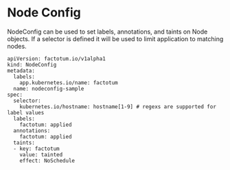 # Node Config

NodeConfig can be used to set labels, annotations, and taints on Node objects. If a selector is defined it will be used to limit application to matching nodes.

```
apiVersion: factotum.io/v1alpha1
kind: NodeConfig
metadata:
  labels:
    app.kubernetes.io/name: factotum
  name: nodeconfig-sample
spec:
  selector:
    kubernetes.io/hostname: hostname[1-9] # regexs are supported for label values
  labels:
    factotum: applied
  annotations:
    factotum: applied
  taints:
  - key: factotum
    value: tainted
    effect: NoSchedule
```